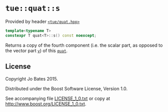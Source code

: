 `tue::quat::s`
==============
Provided by header [`<tue/quat.hpp>`](../../headers/quat.md)

```c++
template<typename T>
constexpr T quat<T>::s() const noexcept;
```

Returns a copy of the fourth component (i.e. the scalar part, as opposed to the
vector part [`v`](v.md)) of this [`quat`](../../headers/quat.md).

License
-------
Copyright Jo Bates 2015.

Distributed under the Boost Software License, Version 1.0.

See accompanying file [LICENSE_1_0.txt](../../../LICENSE_1_0.txt) or copy at
http://www.boost.org/LICENSE_1_0.txt.
